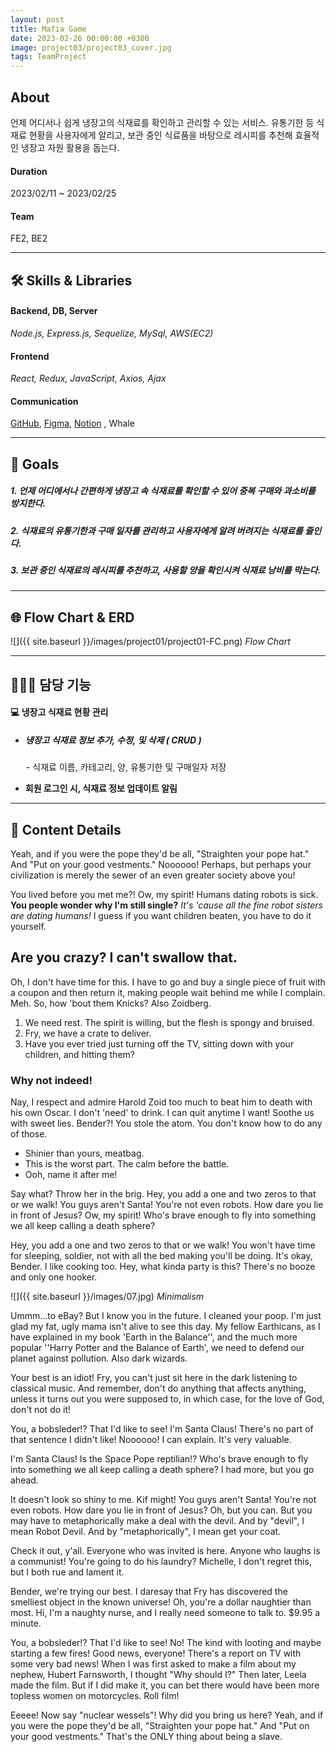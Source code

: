 ```yaml
---
layout: post
title: Mafia Game
date: 2023-02-26 00:00:00 +0300
image: project03/project03_cover.jpg
tags: TeamProject
---
```


## About

언제 어디서나 쉽게 냉장고의 식재료를 확인하고 관리할 수 있는 서비스. 유통기한 등 식재료 현황을 사용자에게 알리고, 보관 중인 식료품을 바탕으로 레시피를 추천해 효율적인 냉장고 자원 활용을 돕는다.

#### Duration

2023/02/11 ~ 2023/02/25

#### Team

FE2, BE2

---

## 🛠️ Skills & Libraries

#### Backend, DB, Server

_Node.js, Express.js, Sequelize, MySql, AWS(EC2)_

#### Frontend

_React, Redux, JavaScript, Axios, Ajax_

#### Communication

<a href="https://github.com/nietzche15/SeSAC_Fridge/tree/develop" target="_blank">GitHub</a>,
<a href="https://www.figma.com/file/XBcCD1jbtGqqt3vfmdogs5/SeSAC-Fridge?node-id=0-1&t=C85sLpErOtQ0FoOV-0" target="_blank">Figma</a>,
<a href="https://www.notion.so/38dd33a0a22d4e78a52f2f2fe8a0a79c" target="_blank">Notion</a>
, Whale

---

## 📌 Goals

##### 1. 언제 어디에서나 간편하게 냉장고 속 식재료를 확인할 수 있어 중복 구매와 과소비를 방지한다.

##### 2. 식재료의 유통기한과 구매 일자를 관리하고 사용자에게 알려 버려지는 식재료를 줄인다.

##### 3. 보관 중인 식재료의 레시피를 추천하고, 사용할 양을 확인시켜 식재료 낭비를 막는다.

---

## 🌐 Flow Chart & ERD

![]({{ site.baseurl }}/images/project01/project01-FC.png)
_Flow Chart_

---

## 🙋🏻‍♀️ 담당 기능

#### 💻 냉장고 식재료 현황 관리

- ##### 냉장고 식재료 정보 추가, 수정, 및 삭제 ( CRUD )

&emsp;&ensp; - 식재료 이름, 카테고리, 양, 유통기한 및 구매일자 저장

- **회원 로그인 시, 식재료 정보 업데이트 알림**

---

## 📖 Content Details

Yeah, and if you were the pope they'd be all, "Straighten your pope hat." And "Put on your good vestments." Noooooo! Perhaps, but perhaps your civilization is merely the sewer of an even greater society above you!

You lived before you met me?! Ow, my spirit! Humans dating robots is sick. **You people wonder why I'm still single?** _It's 'cause all the fine robot sisters are dating humans!_ I guess if you want children beaten, you have to do it yourself.

## Are you crazy? I can't swallow that.

Oh, I don't have time for this. I have to go and buy a single piece of fruit with a coupon and then return it, making people wait behind me while I complain. Meh. So, how 'bout them Knicks? Also Zoidberg.

1. We need rest. The spirit is willing, but the flesh is spongy and bruised.
2. Fry, we have a crate to deliver.
3. Have you ever tried just turning off the TV, sitting down with your children, and hitting them?

### Why not indeed!

Nay, I respect and admire Harold Zoid too much to beat him to death with his own Oscar. I don't 'need' to drink. I can quit anytime I want! Soothe us with sweet lies. Bender?! You stole the atom. You don't know how to do any of those.

- Shinier than yours, meatbag.
- This is the worst part. The calm before the battle.
- Ooh, name it after me!

Say what? Throw her in the brig. Hey, you add a one and two zeros to that or we walk! You guys aren't Santa! You're not even robots. How dare you lie in front of Jesus? Ow, my spirit! Who's brave enough to fly into something we all keep calling a death sphere?

Hey, you add a one and two zeros to that or we walk! You won't have time for sleeping, soldier, not with all the bed making you'll be doing. It's okay, Bender. I like cooking too. Hey, what kinda party is this? There's no booze and only one hooker.

![]({{ site.baseurl }}/images/07.jpg)
_Minimalism_

Ummm…to eBay? But I know you in the future. I cleaned your poop. I'm just glad my fat, ugly mama isn't alive to see this day. My fellow Earthicans, as I have explained in my book 'Earth in the Balance'', and the much more popular ''Harry Potter and the Balance of Earth', we need to defend our planet against pollution. Also dark wizards.

Your best is an idiot! Fry, you can't just sit here in the dark listening to classical music. And remember, don't do anything that affects anything, unless it turns out you were supposed to, in which case, for the love of God, don't not do it!

You, a bobsleder!? That I'd like to see! I'm Santa Claus! There's no part of that sentence I didn't like! Noooooo! I can explain. It's very valuable.

I'm Santa Claus! Is the Space Pope reptilian!? Who's brave enough to fly into something we all keep calling a death sphere? I had more, but you go ahead.

It doesn't look so shiny to me. Kif might! You guys aren't Santa! You're not even robots. How dare you lie in front of Jesus? Oh, but you can. But you may have to metaphorically make a deal with the devil. And by "devil", I mean Robot Devil. And by "metaphorically", I mean get your coat.

Check it out, y'all. Everyone who was invited is here. Anyone who laughs is a communist! You're going to do his laundry? Michelle, I don't regret this, but I both rue and lament it.

Bender, we're trying our best. I daresay that Fry has discovered the smelliest object in the known universe! Oh, you're a dollar naughtier than most. Hi, I'm a naughty nurse, and I really need someone to talk to. $9.95 a minute.

You, a bobsleder!? That I'd like to see! No! The kind with looting and maybe starting a few fires! Good news, everyone! There's a report on TV with some very bad news! When I was first asked to make a film about my nephew, Hubert Farnsworth, I thought "Why should I?" Then later, Leela made the film. But if I did make it, you can bet there would have been more topless women on motorcycles. Roll film!

Eeeee! Now say "nuclear wessels"! Why did you bring us here? Yeah, and if you were the pope they'd be all, "Straighten your pope hat." And "Put on your good vestments." That's the ONLY thing about being a slave.
